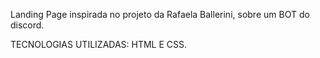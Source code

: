 Landing Page inspirada no projeto da Rafaela Ballerini, sobre um BOT do discord.

TECNOLOGIAS UTILIZADAS: HTML E CSS.

